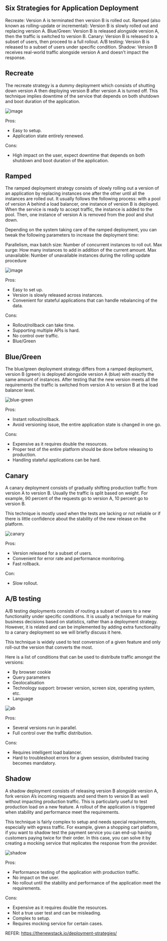 
## Six Strategies for Application Deployment

Recreate: Version A is terminated then version B is rolled out.
Ramped (also known as rolling-update or incremental): Version B is slowly rolled out and replacing version A.
Blue/Green: Version B is released alongside version A, then the traffic is switched to version B.
Canary: Version B is released to a subset of users, then proceed to a full rollout.
A/B testing: Version B is released to a subset of users under specific condition.
Shadow: Version B receives real-world traffic alongside version A and doesn’t impact the response.

## Recreate
The recreate strategy is a dummy deployment which consists of shutting down version A then deploying version B after version A is turned off. This technique implies downtime of the service that depends on both shutdown and boot duration of the application.

![image](https://user-images.githubusercontent.com/40743779/188452361-0fe95ec8-1bab-488d-9359-a72cd4df53a9.png)

Pros:
  - Easy to setup.
  - Application state entirely renewed.

Cons:
  - High impact on the user, expect downtime that depends on both shutdown and boot duration of the application.

## Ramped
The ramped deployment strategy consists of slowly rolling out a version of an application by replacing instances one after the other until all the instances are rolled out. It usually follows the following process: with a pool of version A behind a load balancer, one instance of version B is deployed. When the service is ready to accept traffic, the instance is added to the pool. Then, one instance of version A is removed from the pool and shut down.

Depending on the system taking care of the ramped deployment, you can tweak the following parameters to increase the deployment time:

Parallelism, max batch size: Number of concurrent instances to roll out.
Max surge: How many instances to add in addition of the current amount.
Max unavailable: Number of unavailable instances during the rolling update procedure

![image](https://user-images.githubusercontent.com/40743779/188452526-dc37dc34-8bf1-46de-bcea-11cc467f043c.png)

Pros:
  - Easy to set up.
  - Version is slowly released across instances.
  - Convenient for stateful applications that can handle rebalancing of the data.

Cons:
  - Rollout/rollback can take time.
  - Supporting multiple APIs is hard.
  - No control over traffic.
  - Blue/Green

## Blue/Green
The blue/green deployment strategy differs from a ramped deployment, version B (green) is deployed alongside version A (blue) with exactly the same amount of instances. After testing that the new version meets all the requirements the traffic is switched from version A to version B at the load balancer level.

![blue-green](https://user-images.githubusercontent.com/40743779/188453166-9fce0368-d629-4423-8825-ab890e9303d3.gif)


Pros:
  - Instant rollout/rollback.
  - Avoid versioning issue, the entire application state is changed in one go.

Cons:
  - Expensive as it requires double the resources.
  - Proper test of the entire platform should be done before releasing to production.
  - Handling stateful applications can be hard.

## Canary
A canary deployment consists of gradually shifting production traffic from version A to version B. Usually the traffic is split based on weight. For example, 90 percent of the requests go to version A, 10 percent go to version B.

This technique is mostly used when the tests are lacking or not reliable or if there is little confidence about the stability of the new release on the platform.

![canary](https://user-images.githubusercontent.com/40743779/188453339-fdc901ee-8a4b-4b9b-8757-1383e0704a0c.gif)

Pros:
  - Version released for a subset of users.
  - Convenient for error rate and performance monitoring.
  - Fast rollback.

Con:
  - Slow rollout.

## A/B testing
A/B testing deployments consists of routing a subset of users to a new functionality under specific conditions. It is usually a technique for making business decisions based on statistics, rather than a deployment strategy. However, it is related and can be implemented by adding extra functionality to a canary deployment so we will briefly discuss it here.

This technique is widely used to test conversion of a given feature and only roll-out the version that converts the most.

Here is a list of conditions that can be used to distribute traffic amongst the versions:

  - By browser cookie
  - Query parameters
  - Geolocalisation
  - Technology support: browser version, screen size, operating system, etc.
  - Language

![ab](https://user-images.githubusercontent.com/40743779/188453549-ac080d80-977d-4044-9fde-8d5d9f4b8f64.gif)


Pros:
  - Several versions run in parallel.
  - Full control over the traffic distribution.

Cons:
  - Requires intelligent load balancer.
  - Hard to troubleshoot errors for a given session, distributed tracing becomes mandatory.

## Shadow
A shadow deployment consists of releasing version B alongside version A, fork version A’s incoming requests and send them to version B as well without impacting production traffic. This is particularly useful to test production load on a new feature. A rollout of the application is triggered when stability and performance meet the requirements.

This technique is fairly complex to setup and needs special requirements, especially with egress traffic. For example, given a shopping cart platform, if you want to shadow test the payment service you can end-up having customers paying twice for their order. In this case, you can solve it by creating a mocking service that replicates the response from the provider.

![shadow](https://user-images.githubusercontent.com/40743779/188453765-9c54e232-deb4-4059-ae39-e39cfa8c5049.gif)

Pros:
  - Performance testing of the application with production traffic.
  - No impact on the user.
  - No rollout until the stability and performance of the application meet the requirements.

Cons:
  - Expensive as it requires double the resources.
  - Not a true user test and can be misleading.
  - Complex to setup.
  - Requires mocking service for certain cases.


REFER: https://thenewstack.io/deployment-strategies/
